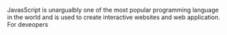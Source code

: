 JavasScript is unargualbly one  of the most popular programming language in the world and is used to create interactive websites and web application. For deveopers